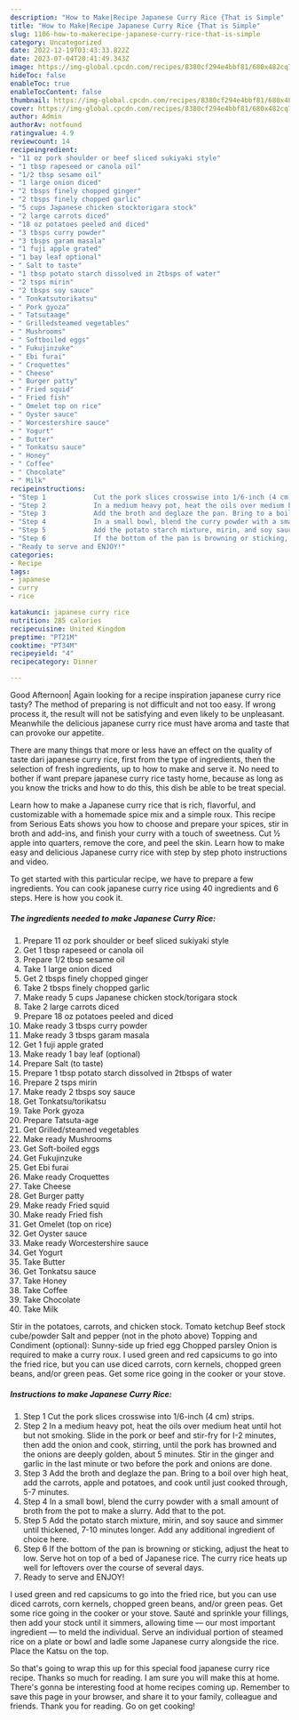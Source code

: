 ```yaml
---
description: "How to Make|Recipe Japanese Curry Rice {That is Simple"
title: "How to Make|Recipe Japanese Curry Rice {That is Simple"
slug: 1106-how-to-makerecipe-japanese-curry-rice-that-is-simple
category: Uncategorized
date: 2022-12-19T03:43:33.822Z
date: 2023-07-04T20:41:49.343Z
image: https://img-global.cpcdn.com/recipes/8380cf294e4bbf81/680x482cq70/japanese-curry-rice-recipe-main-photo.jpg
hideToc: false
enableToc: true
enableTocContent: false
thumbnail: https://img-global.cpcdn.com/recipes/8380cf294e4bbf81/680x482cq70/japanese-curry-rice-recipe-main-photo.jpg
cover: https://img-global.cpcdn.com/recipes/8380cf294e4bbf81/680x482cq70/japanese-curry-rice-recipe-main-photo.jpg
author: Admin
authorAv: notfound
ratingvalue: 4.9
reviewcount: 14
recipeingredient:
- "11 oz pork shoulder or beef sliced sukiyaki style"
- "1 tbsp rapeseed or canola oil"
- "1/2 tbsp sesame oil"
- "1 large onion diced"
- "2 tbsps finely chopped ginger"
- "2 tbsps finely chopped garlic"
- "5 cups Japanese chicken stocktorigara stock"
- "2 large carrots diced"
- "18 oz potatoes peeled and diced"
- "3 tbsps curry powder"
- "3 tbsps garam masala"
- "1 fuji apple grated"
- "1 bay leaf optional"
- " Salt to taste"
- "1 tbsp potato starch dissolved in 2tbsps of water"
- "2 tsps mirin"
- "2 tbsps soy sauce"
- " Tonkatsutorikatsu"
- " Pork gyoza"
- " Tatsutaage"
- " Grilledsteamed vegetables"
- " Mushrooms"
- " Softboiled eggs"
- " Fukujinzuke"
- " Ebi furai"
- " Croquettes"
- " Cheese"
- " Burger patty"
- " Fried squid"
- " Fried fish"
- " Omelet top on rice"
- " Oyster sauce"
- " Worcestershire sauce"
- " Yogurt"
- " Butter"
- " Tonkatsu sauce"
- " Honey"
- " Coffee"
- " Chocolate"
- " Milk"
recipeinstructions:
- "Step 1            Cut the pork slices crosswise into 1/6-inch (4 cm) strips."
- "Step 2            In a medium heavy pot, heat the oils over medium heat until hot but not smoking. Slide in the pork or beef and stir-fry for I-2 minutes, then add the onion and cook, stirring, until the pork has browned and the onions are deeply golden, about 5 minutes. Stir in the ginger and garlic in the last minute or two before the pork and onions are done."
- "Step 3            Add the broth and deglaze the pan. Bring to a boil over high heat, add the carrots, apple and potatoes, and cook until just cooked through, 5-7 minutes."
- "Step 4            In a small bowl, blend the curry powder with a small amount of broth from the pot to make a slurry. Add that to the pot."
- "Step 5            Add the potato starch mixture, mirin, and soy sauce and simmer until thickened, 7-10 minutes longer. Add any additional ingredient of choice here."
- "Step 6            If the bottom of the pan is browning or sticking, adjust the heat to low. Serve hot on top of a bed of Japanese rice. The curry rice heats up well for leftovers over the course of several days."
- "Ready to serve and ENJOY!"
categories:
- Recipe
tags:
- japanese
- curry
- rice

katakunci: japanese curry rice 
nutrition: 285 calories
recipecuisine: United Kingdom
preptime: "PT21M"
cooktime: "PT34M"
recipeyield: "4"
recipecategory: Dinner

---
```



Good Afternoon| Again looking for a recipe inspiration japanese curry rice tasty? The method of preparing is not difficult and not too easy. If wrong process it, the result will not be satisfying and even likely to be unpleasant. Meanwhile the delicious japanese curry rice must have aroma and taste that can provoke our appetite.






There are many things that more or less have an effect on the quality of taste dari japanese curry rice, first from the type of ingredients, then the selection of fresh ingredients, up to how to make and serve it. No need to bother if want prepare japanese curry rice tasty home, because as long as you know the tricks and how to do this, this dish be able to be treat special.


Learn how to make a Japanese curry rice that is rich, flavorful, and customizable with a homemade spice mix and a simple roux. This recipe from Serious Eats shows you how to choose and prepare your spices, stir in broth and add-ins, and finish your curry with a touch of sweetness. Cut ½ apple into quarters, remove the core, and peel the skin. Learn how to make easy and delicious Japanese curry rice with step by step photo instructions and video.


To get started with this particular recipe, we have to prepare a few ingredients. You can cook japanese curry rice using 40 ingredients and 6 steps. Here is how you cook it.

<!--inarticleads1-->

##### The ingredients needed to make Japanese Curry Rice:

1. Prepare 11 oz pork shoulder or beef sliced sukiyaki style
1. Get 1 tbsp rapeseed or canola oil
1. Prepare 1/2 tbsp sesame oil
1. Take 1 large onion diced
1. Get 2 tbsps finely chopped ginger
1. Take 2 tbsps finely chopped garlic
1. Make ready 5 cups Japanese chicken stock/torigara stock
1. Take 2 large carrots diced
1. Prepare 18 oz potatoes peeled and diced
1. Make ready 3 tbsps curry powder
1. Make ready 3 tbsps garam masala
1. Get 1 fuji apple grated
1. Make ready 1 bay leaf (optional)
1. Prepare  Salt (to taste)
1. Prepare 1 tbsp potato starch dissolved in 2tbsps of water
1. Prepare 2 tsps mirin
1. Make ready 2 tbsps soy sauce
1. Get  Tonkatsu/torikatsu
1. Take  Pork gyoza
1. Prepare  Tatsuta-age
1. Get  Grilled/steamed vegetables
1. Make ready  Mushrooms
1. Get  Soft-boiled eggs
1. Get  Fukujinzuke
1. Get  Ebi furai
1. Make ready  Croquettes
1. Take  Cheese
1. Get  Burger patty
1. Make ready  Fried squid
1. Make ready  Fried fish
1. Get  Omelet (top on rice)
1. Get  Oyster sauce
1. Make ready  Worcestershire sauce
1. Get  Yogurt
1. Take  Butter
1. Get  Tonkatsu sauce
1. Take  Honey
1. Take  Coffee
1. Take  Chocolate
1. Take  Milk


Stir in the potatoes, carrots, and chicken stock. Tomato ketchup Beef stock cube/powder Salt and pepper (not in the photo above) Topping and Condiment (optional): Sunny-side up fried egg Chopped parsley Onion is required to make a curry roux. I used green and red capsicums to go into the fried rice, but you can use diced carrots, corn kernels, chopped green beans, and/or green peas. Get some rice going in the cooker or your stove. 

<!--inarticleads2-->

##### Instructions to make Japanese Curry Rice:

1. Step 1            Cut the pork slices crosswise into 1/6-inch (4 cm) strips.
1. Step 2            In a medium heavy pot, heat the oils over medium heat until hot but not smoking. Slide in the pork or beef and stir-fry for I-2 minutes, then add the onion and cook, stirring, until the pork has browned and the onions are deeply golden, about 5 minutes. Stir in the ginger and garlic in the last minute or two before the pork and onions are done.
1. Step 3            Add the broth and deglaze the pan. Bring to a boil over high heat, add the carrots, apple and potatoes, and cook until just cooked through, 5-7 minutes.
1. Step 4            In a small bowl, blend the curry powder with a small amount of broth from the pot to make a slurry. Add that to the pot.
1. Step 5            Add the potato starch mixture, mirin, and soy sauce and simmer until thickened, 7-10 minutes longer. Add any additional ingredient of choice here.
1. Step 6            If the bottom of the pan is browning or sticking, adjust the heat to low. Serve hot on top of a bed of Japanese rice. The curry rice heats up well for leftovers over the course of several days.
1. Ready to serve and ENJOY!

I used green and red capsicums to go into the fried rice, but you can use diced carrots, corn kernels, chopped green beans, and/or green peas. Get some rice going in the cooker or your stove. Sauté and sprinkle your fillings, then add your stock until it simmers, allowing time — our most important ingredient — to meld the individual. Serve an individual portion of steamed rice on a plate or bowl and ladle some Japanese curry alongside the rice. Place the Katsu on the top. 

So that's going to wrap this up for this special food japanese curry rice recipe. Thanks so much for reading. I am sure you will make this at home. There's gonna be interesting food at home recipes coming up. Remember to save this page in your browser, and share it to your family, colleague and friends. Thank you for reading. Go on get cooking!
